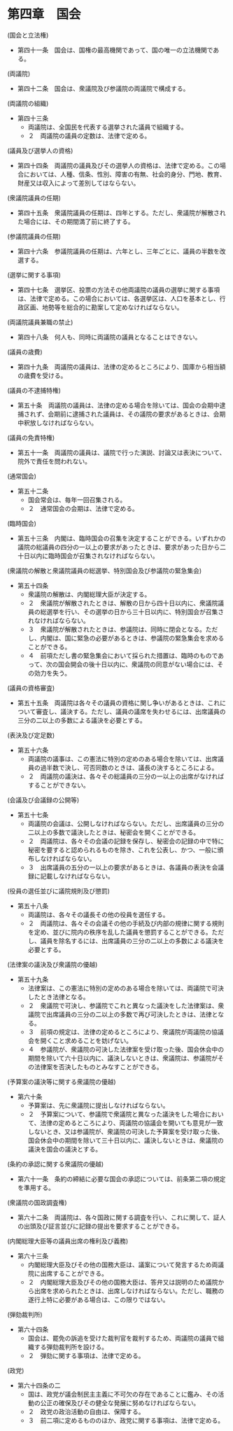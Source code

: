 # 第四章　国会

(国会と立法権)

- 第四十一条　国会は、国権の最高機関であって、国の唯一の立法機関である。

(両議院)

- 第四十二条　国会は、衆議院及び参議院の両議院で構成する。

(両議院の組織)

- 第四十三条
    - 両議院は、全国民を代表する選挙された議員で組織する。
    - ２　両議院の議員の定数は、法律で定める。

(議員及び選挙人の資格)

- 第四十四条　両議院の議員及びその選挙人の資格は、法律で定める。この場合においては、人種、信条、性別、障害の有無、社会的身分、門地、教育、財産又は収入によって差別してはならない。

(衆議院議員の任期)

- 第四十五条　衆議院議員の任期は、四年とする。ただし、衆議院が解散された場合には、その期間満了前に終了する。

(参議院議員の任期)

- 第四十六条　参議院議員の任期は、六年とし、三年ごとに、議員の半数を改選する。

(選挙に関する事項)

- 第四十七条　選挙区、投票の方法その他両議院の議員の選挙に関する事項は、法律で定める。この場合においては、各選挙区は、人口を基本とし、行政区画、地勢等を総合的に勘案して定めなければならない。

(両議院議員兼職の禁止)

- 第四十八条　何人も、同時に両議院の議員となることはできない。

(議員の歳費)

- 第四十九条　両議院の議員は、法律の定めるところにより、国庫から相当額の歳費を受ける。

(議員の不逮捕特権)

- 第五十条　両議院の議員は、法律の定める場合を除いては、国会の会期中逮捕されず、会期前に逮捕された議員は、その議院の要求があるときは、会期中釈放しなければならない。

(議員の免責特権)

- 第五十一条　両議院の議員は、議院で行った演説、討論又は表決について、院外で責任を問われない。

(通常国会)

- 第五十二条
    - 国会常会は、毎年一回召集される。
    - ２　通常国会の会期は、法律で定める。

(臨時国会)

- 第五十三条　内閣は、臨時国会の召集を決定することができる。いずれかの議院の総議員の四分の一以上の要求があったときは、要求があった日から二十日以内に臨時国会が召集されなければならない。

(衆議院の解散と衆議院議員の総選挙、特別国会及び参議院の緊急集会)

- 第五十四条
    - 衆議院の解散は、内閣総理大臣が決定する。
    - ２　衆議院が解散されたときは、解散の日から四十日以内に、衆議院議員の総選挙を行い、その選挙の日から三十日以内に、特別国会が召集されなければならない。
    - ３　衆議院が解散されたときは、参議院は、同時に閉会となる。ただし、内閣は、国に緊急の必要があるときは、参議院の緊急集会を求めることができる。
    - ４　前項ただし書の緊急集会において採られた措置は、臨時のものであって、次の国会開会の後十日以内に、衆議院の同意がない場合には、その効力を失う。

(議員の資格審査)

- 第五十五条　両議院は各々その議員の資格に関し争いがあるときは、これについて審査し、議決する。ただし、議員の議席を失わせるには、出席議員の三分の二以上の多数による議決を必要とする。

(表決及び定足数)

- 第五十六条
    - 両議院の議事は、この憲法に特別の定めのある場合を除いては、出席議員の過半数で決し、可否同数のときは、議長の決するところによる。
    - ２　両議院の議決は、各々その総議員の三分の一以上の出席がなければすることができない。

(会議及び会議録の公開等)

- 第五十七条
    - 両議院の会議は、公開しなければならない。ただし、出席議員の三分の二以上の多数で議決したときは、秘密会を開くことができる。
    - ２　両議院は、各々その会議の記録を保存し、秘密会の記録の中で特に秘密を要すると認められるものを除き、これを公表し、かつ、一般に頒布しなければならない。
    - ３　出席議員の五分の一以上の要求があるときは、各議員の表決を会議録に記載しなければならない。

(役員の選任並びに議院規則及び懲罰)

- 第五十八条
    - 両議院は、各々その議長その他の役員を選任する。
    - ２　両議院は、各々その会議その他の手続及び内部の規律に関する規則を定め、並びに院内の秩序を乱した議員を懲罰することができる。ただし、議員を除名するには、出席議員の三分の二以上の多数による議決を必要とする。

(法律案の議決及び衆議院の優越)

- 第五十九条
    - 法律案は、この憲法に特別の定めのある場合を除いては、両議院で可決したとき法律となる。
    - ２　衆議院で可決し、参議院でこれと異なった議決をした法律案は、衆議院で出席議員の三分の二以上の多数で再び可決したときは、法律となる。
    - ３　前項の規定は、法律の定めるところにより、衆議院が両議院の協議会を開くこと求めることを妨げない。
    - ４　参議院が、衆議院の可決した法律案を受け取った後、国会休会中の期間を除いて六十日以内に、議決しないときは、衆議院は、参議院がその法律案を否決したものとみなすことができる。

(予算案の議決等に関する衆議院の優越)

- 第六十条
    - 予算案は、先に衆議院に提出しなければならない。
    - ２　予算案について、参議院で衆議院と異なった議決をした場合において、法律の定めるところにより、両議院の協議会を開いても意見が一致しないとき、又は参議院が、衆議院の可決した予算案を受け取った後、国会休会中の期間を除いて三十日以内に、議決しないときは、衆議院の議決を国会の議決とする。

(条約の承認に関する衆議院の優越)

- 第六十一条　条約の締結に必要な国会の承認については、前条第二項の規定を準用する。

(衆議院の国政調査権)

- 第六十二条　両議院は、各々国政に関する調査を行い、これに関して、証人の出頭及び証言並びに記録の提出を要求することができる。

(内閣総理大臣等の議員出席の権利及び義務)

- 第六十三条
    - 内閣総理大臣及びその他の国務大臣は、議案について発言するため両議院に出席することができる。
    - ２　内閣総理大臣及びその他の国務大臣は、答弁又は説明のため議院から出席を求められたときは、出席しなければならない。ただし、職務の遂行上特に必要がある場合は、この限りではない。

(弾劾裁判所)

- 第六十四条
    - 国会は、罷免の訴追を受けた裁判官を裁判するため、両議院の議員で組織する弾劾裁判所を設ける。
    - ２　弾劾に関する事項は、法律で定める。

(政党)

- 第六十四条の二
    - 国は、政党が議会制民主主義に不可欠の存在であることに鑑み、その活動の公正の確保及びその健全な発展に努めなければならない。
    - ２　政党の政治活動の自由は、保障する。
    - ３　前二項に定めるもののほか、政党に関する事項は、法律で定める。
